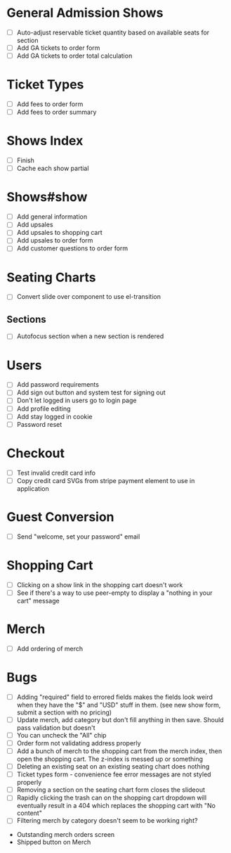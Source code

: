 # General Admission Shows
- [ ] Auto-adjust reservable ticket quantity based on available seats for section
- [ ] Add GA tickets to order form
- [ ] Add GA tickets to order total calculation

# Ticket Types
- [ ] Add fees to order form
- [ ] Add fees to order summary

# Shows Index
- [ ] Finish
- [ ] Cache each show partial

# Shows#show
- [ ] Add general information
- [ ] Add upsales
- [ ] Add upsales to shopping cart
- [ ] Add upsales to order form
- [ ] Add customer questions to order form

# Seating Charts
- [ ] Convert slide over component to use el-transition

## Sections
- [ ] Autofocus section when a new section is rendered

# Users
- [ ] Add password requirements
- [ ] Add sign out button and system test for signing out
- [ ] Don't let logged in users go to login page
- [ ] Add profile editing
- [ ] Add stay logged in cookie
- [ ] Password reset

# Checkout
- [ ] Test invalid credit card info
- [ ] Copy credit card SVGs from stripe payment element to use in application

# Guest Conversion
- [ ] Send "welcome, set your password" email

# Shopping Cart
- [ ] Clicking on a show link in the shopping cart doesn't work
- [ ] See if there's a way to use peer-empty to display a "nothing in your cart" message

# Merch
- [ ] Add ordering of merch

# Bugs
- [ ] Adding "required" field to errored fields makes the fields look weird when they have the "$" and "USD" stuff in them. (see new show form, submit a section with no pricing)
- [ ] Update merch, add category but don't fill anything in then save. Should pass validation but doesn't
- [ ] You can uncheck the "All" chip
- [ ] Order form not validating address properly
- [ ] Add a bunch of merch to the shopping cart from the merch index, then open the shopping cart. The z-index is messed up or something
- [ ] Deleting an existing seat on an existing seating chart does nothing
- [ ] Ticket types form - convenience fee error messages are not styled properly
- [ ] Removing a section on the seating chart form closes the slideout
- [ ] Rapidly clicking the trash can on the shopping cart dropdown will eventually result in a 404 which replaces the shopping cart with "No content"
- [ ] Filtering merch by category doesn't seem to be working right?

- Outstanding merch orders screen
- Shipped button on Merch
